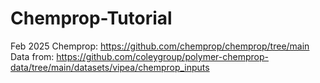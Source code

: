 # Chemprop-Tutorial
Feb 2025
Chemprop:  https://github.com/chemprop/chemprop/tree/main
Data from: https://github.com/coleygroup/polymer-chemprop-data/tree/main/datasets/vipea/chemprop_inputs
